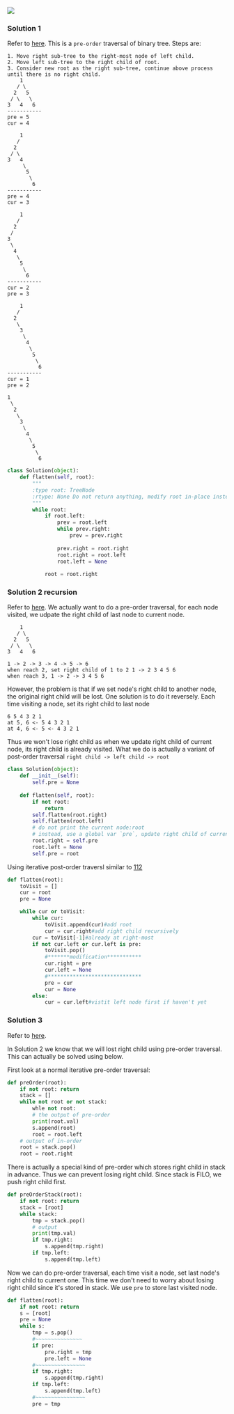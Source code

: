 ![](../images/114.png)
### Solution 1
Refer to [here](https://leetcode.com/problems/flatten-binary-tree-to-linked-list/discuss/36977/My-short-post-order-traversal-Java-solution-for-share). This is a `pre-order` traversal of binary tree. Steps are:
```
1. Move right sub-tree to the right-most node of left child.
2. Move left sub-tree to the right child of root.
3. Consider new root as the right sub-tree, continue above process until there is no right child.
    1
   / \
  2   5
 / \   \
3   4   6
-----------        
pre = 5
cur = 4

    1
   / 
  2   
 / \   
3   4
     \
      5
       \
        6
-----------        
pre = 4
cur = 3

    1
   / 
  2   
 /   
3 
 \
  4
   \
    5
     \
      6
-----------        
cur = 2
pre = 3

    1
   / 
  2   
   \
    3 
     \
      4
       \
        5
         \
          6
-----------        
cur = 1
pre = 2

1
 \
  2
   \
    3
     \
      4
       \
        5
         \
          6
```
```python
class Solution(object):
    def flatten(self, root):
        """
        :type root: TreeNode
        :rtype: None Do not return anything, modify root in-place instead.
        """
        while root:
            if root.left:
                prev = root.left
                while prev.right:
                    prev = prev.right
                
                prev.right = root.right
                root.right = root.left
                root.left = None
            
            root = root.right
```

### Solution 2 recursion
Refer to [here](https://leetcode.com/problems/flatten-binary-tree-to-linked-list/discuss/36977/My-short-post-order-traversal-Java-solution-for-share).
We actually want to do a pre-order traversal, for each node visited, we udpate the right child of last node to current node. 
```
    1
   / \
  2   5
 / \   \
3   4   6

```
```
1 -> 2 -> 3 -> 4 -> 5 -> 6
when reach 2, set right child of 1 to 2 1 -> 2 3 4 5 6
when reach 3, 1 -> 2 -> 3 4 5 6
```
However, the problem is that if we set node's right child to another node, the original right child will be lost.
One solution is to do it reversely. Each time visiting a node, set its right child to last node
```
6 5 4 3 2 1
at 5, 6 <- 5 4 3 2 1
at 4, 6 <- 5 <- 4 3 2 1
```
Thus we won't lose right child as when we update right child of current node, its right child is already visited.
What we do is actually a variant of post-order traversal ```right child -> left child -> root```
```python
class Solution(object):
    def __init__(self):
        self.pre = None
        
    def flatten(self, root):
        if not root:
            return
        self.flatten(root.right)
        self.flatten(root.left)
        # do not print the current node:root
        # instead, use a global var `pre`, update right child of current root to `pre`, update left child to `null`
        root.right = self.pre
        root.left = None
        self.pre = root
```
Using iterative post-order traversl similar to [112](112.md)
```python
def flatten(root):
    toVisit = []
    cur = root
    pre = None

    while cur or toVisit:
        while cur:
            toVisit.append(cur)#add root
            cur = cur.right#add right child recursively
        cur = toVisit[-1]#already at right-most
        if not cur.left or cur.left is pre:
            toVisit.pop()
            #*******modification***********
            cur.right = pre
            cur.left = None
            #******************************
            pre = cur
            cur = None
        else:
            cur = cur.left#vistit left node first if haven't yet
```

### Solution 3
Refer to [here](https://leetcode.com/problems/flatten-binary-tree-to-linked-list/discuss/36991/Accepted-simple-Java-solution-iterative).

In Solution 2 we know that we will lost right child using pre-order traversal. This can actually be solved using below.

First look at a normal iterative pre-order traversal:
```python
def preOrder(root):
    if not root: return
    stack = []
    while not root or not stack:
        whle not root:
        # the output of pre-order
        print(root.val)
        s.append(root)
        root = root.left
    # output of in-order
    root = stack.pop()
    root = root.right
```
There is actually a special kind of pre-order which stores right child in stack in advance. Thus we can prevent losing right child. Since stack is FILO, we push right child first.
```python
def preOrderStack(root):
    if not root: return
    stack = [root]
    while stack:
        tmp = stack.pop()
        # output
        print(tmp.val)
        if tmp.right:
            s.append(tmp.right)
        if tmp.left:
            s.append(tmp.left)
```
Now we can do pre-order traversal, each time visit a node, set last node's right child to current one. This time we don't need to worry about losing right child since it's stored in stack. We use `pre` to store last visited node.
```python
def flatten(root):
    if not root: return
    s = [root]
    pre = None
    while s:
        tmp = s.pop()
        #~~~~~~~~~~~~~~~
        if pre:
            pre.right = tmp
            pre.left = None
        #~~~~~~~~~~~~~~~~
        if tmp.right:
            s.append(tmp.right)
        if tmp.left:
            s.append(tmp.left)
        #~~~~~~~~~~~~~~~~
        pre = tmp
```
